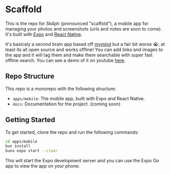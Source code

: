 # Scaffold

This is the repo for Sk4ph (pronounced "scaffold"), a mobile app for managing your photos and screenshots (urls and notes are soon to come). It's built with [Expo](https://expo.dev) and [React Native](https://reactnative.dev).

It's basicaly a second brain app based off [mymind](https://mymind.com/) but a fair bit worse 😭; at least its all open source and works offline! You can add links and images to the app and it will tag them and make them searchable with super fast offline search. You can see a demo of it on youtube [here](https://www.youtube.com/shorts/m5ASqlrYX_Q).

## Repo Structure

This repo is a monorepo with the following structure:
- `apps/mobile`: The mobile app, built with Expo and React Native.
- `docs`: Documentation for the project. (coming soon)

## Getting Started

To get started, clone the repo and run the following commands:

```bash
cd apps/mobile
bun install
bunx expo start --clear
```

This will start the Expo development server and you can use the Expo Go app to view the app on your phone.
